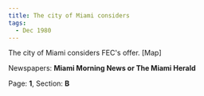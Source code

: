 ```yaml
---  
title: The city of Miami considers  
tags:  
  - Dec 1980  
---  
```

  
The city of Miami considers FEC's offer. [Map]  
  
Newspapers: **Miami Morning News or The Miami Herald**  
  
Page: **1**, Section: **B** 
